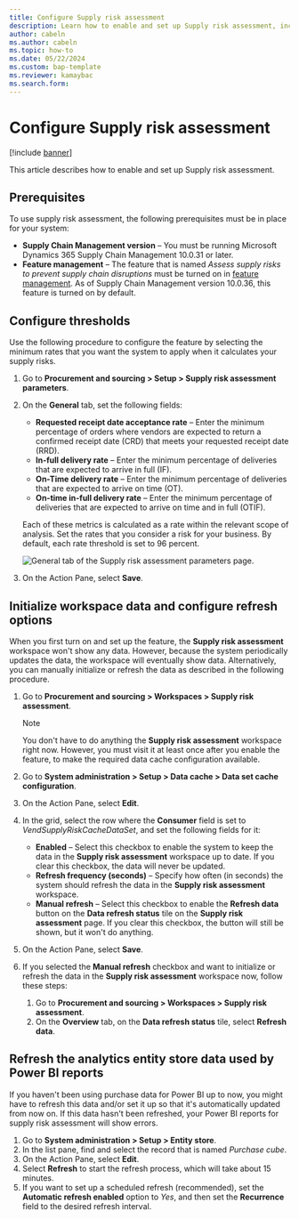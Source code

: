 ```yaml
---
title: Configure Supply risk assessment
description: Learn how to enable and set up Supply risk assessment, including prerequisites and an outline and process on configuring thresholds.
author: cabeln
ms.author: cabeln
ms.topic: how-to 
ms.date: 05/22/2024 
ms.custom: bap-template
ms.reviewer: kamaybac
ms.search.form: 
---
```


# Configure Supply risk assessment

[!include [banner](../includes/banner.md)]

This article describes how to enable and set up Supply risk assessment.

## Prerequisites

To use supply risk assessment, the following prerequisites must be in place for your system:

- **Supply Chain Management version** – You must be running Microsoft Dynamics 365 Supply Chain Management 10.0.31 or later.
- **Feature management** – The feature that is named *Assess supply risks to prevent supply chain disruptions* must be turned on in [feature management](../../fin-ops-core/fin-ops/get-started/feature-management/feature-management-overview.md). As of Supply Chain Management version 10.0.36, this feature is turned on by default.

## Configure thresholds

Use the following procedure to configure the feature by selecting the minimum rates that you want the system to apply when it calculates your supply risks.

1. Go to **Procurement and sourcing \> Setup \> Supply risk assessment parameters**.
1. On the **General** tab, set the following fields:

    - **Requested receipt date acceptance rate** – Enter the minimum percentage of orders where vendors are expected to return a confirmed receipt date (CRD) that meets your requested receipt date (RRD).
    - **In-full delivery rate** – Enter the minimum percentage of deliveries that are expected to arrive in full (IF).
    - **On-Time delivery rate** – Enter the minimum percentage of deliveries that are expected to arrive on time (OT).
    - **On-time in-full delivery rate** – Enter the minimum percentage of deliveries that are expected to arrive on time and in full (OTIF).

    Each of these metrics is calculated as a rate within the relevant scope of analysis. Set the rates that you consider a risk for your business. By default, each rate threshold is set to 96 percent.

    ![General tab of the Supply risk assessment parameters page.](media/sra-parameters-general.png "General tab of the Supply risk assessment parameters page")

1. On the Action Pane, select **Save**.

## Initialize workspace data and configure refresh options

When you first turn on and set up the feature, the **Supply risk assessment** workspace won't show any data. However, because the system periodically updates the data, the workspace will eventually show data. Alternatively, you can manually initialize or refresh the data as described in the following procedure.

1. Go to **Procurement and sourcing \> Workspaces \> Supply risk assessment**.

    > [!NOTE]
    > You don't have to do anything the **Supply risk assessment** workspace right now. However, you must visit it at least once after you enable the feature, to make the required data cache configuration available.

1. Go to **System administration \> Setup \> Data cache \> Data set cache configuration**.
1. On the Action Pane, select **Edit**.
1. In the grid, select the row where the **Consumer** field is set to *VendSupplyRiskCacheDataSet*, and set the following fields for it:

    - **Enabled** – Select this checkbox to enable the system to keep the data in the **Supply risk assessment** workspace up to date. If you clear this checkbox, the data will never be updated.
    - **Refresh frequency (seconds)** – Specify how often (in seconds) the system should refresh the data in the **Supply risk assessment** workspace.
    - **Manual refresh** – Select this checkbox to enable the **Refresh data** button on the  **Data refresh status** tile on the **Supply risk assessment** page. If you clear this checkbox, the button will still be shown, but it won't do anything.

1. On the Action Pane, select **Save**.
1. If you selected the **Manual refresh** checkbox and want to initialize or refresh the data in the **Supply risk assessment** workspace now, follow these steps:

    1. Go to **Procurement and sourcing \> Workspaces \> Supply risk assessment**.
    2. On the **Overview** tab, on the **Data refresh status** tile, select **Refresh data**.

## Refresh the analytics entity store data used by Power BI reports

If you haven't been using purchase data for Power BI up to now, you might have to refresh this data and/or set it up so that it's automatically updated from now on. If this data hasn't been refreshed, your Power BI reports for supply risk assessment will show errors.

1. Go to **System administration \> Setup \> Entity store**.
1. In the list pane, find and select the record that is named *Purchase cube*.
1. On the Action Pane, select **Edit**.
1. Select **Refresh** to start the refresh process, which will take about 15 minutes.
1. If you want to set up a scheduled refresh (recommended), set the **Automatic refresh enabled** option to *Yes*, and then set the **Recurrence** field to the desired refresh interval.
